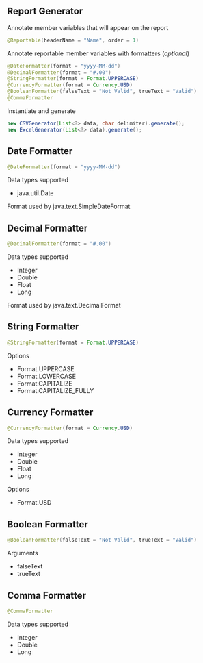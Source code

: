 ## Report Generator ##

Annotate member variables that will appear on the report

```java
@Reportable(headerName = "Name", order = 1)
```

Annotate reportable member variables with formatters (*optional*)

```java
@DateFormatter(format = "yyyy-MM-dd")
@DecimalFormatter(format = "#.00")
@StringFormatter(format = Format.UPPERCASE)
@CurrencyFormatter(format = Currency.USD)
@BooleanFormatter(falseText = "Not Valid", trueText = "Valid")
@CommaFormatter
```

Instantiate and generate

```java
new CSVGenerator(List<?> data, char delimiter).generate();
new ExcelGenerator(List<?> data).generate();
```

## Date Formatter ##

```java
@DateFormatter(format = "yyyy-MM-dd")
```
Data types supported
- java.util.Date  

Format used by java.text.SimpleDateFormat

## Decimal Formatter ##

```java
@DecimalFormatter(format = "#.00")
```

Data types supported 
- Integer
- Double
- Float
- Long

Format used by java.text.DecimalFormat  

## String Formatter ##

```java
@StringFormatter(format = Format.UPPERCASE)
```

Options  
- Format.UPPERCASE
- Format.LOWERCASE
- Format.CAPITALIZE
- Format.CAPITALIZE_FULLY

## Currency Formatter ##

```java
@CurrencyFormatter(format = Currency.USD)
```

Data types supported 
- Integer
- Double
- Float
- Long

Options   
- Format.USD

## Boolean Formatter ##

```java
@BooleanFormatter(falseText = "Not Valid", trueText = "Valid")
```

Arguments  
- falseText
- trueText

## Comma Formatter ##

```java
@CommaFormatter
```

Data types supported 
- Integer
- Double
- Long
